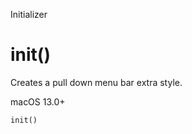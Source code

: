 Initializer

# init()

Creates a pull down menu bar extra style.

macOS 13.0+

    
    
    init()

